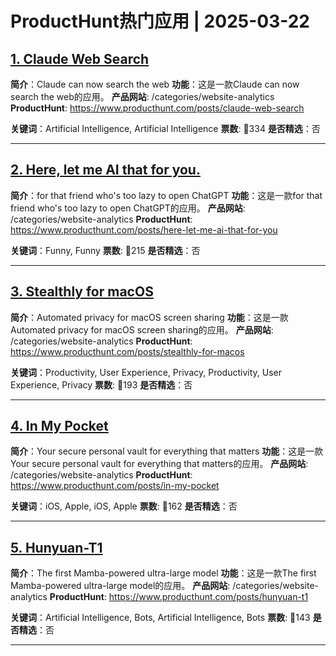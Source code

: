 # ProductHunt热门应用 | 2025-03-22

## [1. Claude Web Search](https://www.producthunt.com/posts/claude-web-search)
**简介**：Claude can now search the web
**功能**：这是一款Claude can now search the web的应用。
**产品网站**: /categories/website-analytics
**ProductHunt**: https://www.producthunt.com/posts/claude-web-search

**关键词**：Artificial Intelligence, Artificial Intelligence
**票数**: 🔺334
**是否精选**：否

---

## [2. Here, let me AI that for you.](https://www.producthunt.com/posts/here-let-me-ai-that-for-you)
**简介**：for that friend who's too lazy to open ChatGPT
**功能**：这是一款for that friend who's too lazy to open ChatGPT的应用。
**产品网站**: /categories/website-analytics
**ProductHunt**: https://www.producthunt.com/posts/here-let-me-ai-that-for-you

**关键词**：Funny, Funny
**票数**: 🔺215
**是否精选**：否

---

## [3. Stealthly for macOS](https://www.producthunt.com/posts/stealthly-for-macos)
**简介**：Automated privacy for macOS screen sharing
**功能**：这是一款Automated privacy for macOS screen sharing的应用。
**产品网站**: /categories/website-analytics
**ProductHunt**: https://www.producthunt.com/posts/stealthly-for-macos

**关键词**：Productivity, User Experience, Privacy, Productivity, User Experience, Privacy
**票数**: 🔺193
**是否精选**：否

---

## [4. In My Pocket](https://www.producthunt.com/posts/in-my-pocket)
**简介**：Your secure personal vault for everything that matters
**功能**：这是一款Your secure personal vault for everything that matters的应用。
**产品网站**: /categories/website-analytics
**ProductHunt**: https://www.producthunt.com/posts/in-my-pocket

**关键词**：iOS, Apple, iOS, Apple
**票数**: 🔺162
**是否精选**：否

---

## [5. Hunyuan-T1](https://www.producthunt.com/posts/hunyuan-t1)
**简介**：The first Mamba-powered ultra-large model
**功能**：这是一款The first Mamba-powered ultra-large model的应用。
**产品网站**: /categories/website-analytics
**ProductHunt**: https://www.producthunt.com/posts/hunyuan-t1

**关键词**：Artificial Intelligence, Bots, Artificial Intelligence, Bots
**票数**: 🔺143
**是否精选**：否

---

